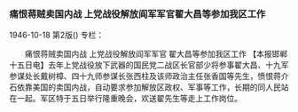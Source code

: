 ### 痛恨蒋贼卖国内战  上党战役解放阎军军官翟大昌等参加我区工作

1946-10-18
第2版()
专栏：

　　痛恨蒋贼卖国内战
    上党战役解放阎军军官
    翟大昌等参加我区工作
    【本报邯郸十五日电】去年上党战役放下武器的国民党二战区长官部少将参事翟大昌、十九军参谋处长戴树樟、四十九师参谋长张西柱及该师政治主任张香国等先生，愤恨蒋介石依靠美国的卖国内战，自动要求参加解放区政权、军事等工作，长期的同人民站在一起。军区特于五日举行隆重晚会，欢送翟先生等走上工作岗位。
